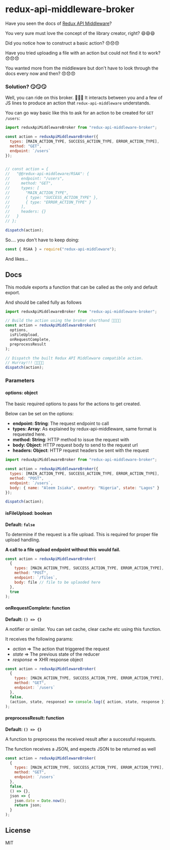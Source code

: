 # redux-api-middleware-broker

Have you seen the docs of
[Redux API Middleware](https://www.npmjs.com/package/redux-api-middleware)?

You very sure must love the concept of the library creator, right? 😄😄😄

Did you notice how to construct a basic action? 😞😞😞

Have you tried uploading a file with an action but could not find it to work? 😞😞😞

You wanted more from the middleware but don't have to look through the docs
every now and then? 😞😞😞

### Solution? 😏😏😏

Well, you can ride on this broker. 🚀🚀🚀
It interacts between you and a few of JS lines to produce an action that `redux-api-middleware` understands.

You can go way basic like this to ask for an action to be created for
`GET /users`:

```js
import reduxApiMiddlewareBroker from "redux-api-middleware-broker";

const action = reduxApiMiddlewareBroker({
  types: [MAIN_ACTION_TYPE, SUCCESS_ACTION_TYPE, ERROR_ACTION_TYPE],
  method: "GET",
  endpoint: `/users`
});


// const action = {
//   "@@redux-api-middleware/RSAA": {
//     endpoint: "/users",
//     method: "GET",
//     types: [
//       "MAIN_ACTION_TYPE",
//       { type: "SUCCESS_ACTION_TYPE" },
//       { type: "ERROR_ACTION_TYPE" }
//     ],
//     headers: {}
//   }
// };

dispatch(action);
```

So.... you don't have to keep doing: 

```js
const { RSAA } = require("redux-api-middleware");
```

And likes...

## Docs

This module exports a function that can be called as the only and default
export.

And should be called fully as follows

```js
import reduxApiMiddlewareBroker from "redux-api-middleware-broker";

// Build the action using the broker shorthand 💪💪💪💪
const action = reduxApiMiddlewareBroker(
  options,
  isFileUpload,
  onRequestComplete,
  preprocessResult
);

// Dispatch the built Redux API Middleware compatible action.
// Hurray!!! 💃💃💃💃
dispatch(action);
```

### Parameters

#### options: object

The basic required options to pass for the actions to get created.

Below can be set on the options:

- **endpoint: String**: The request endpoint to call
- **types: Array**: As explained by redux-api-middleware, same format is
  requested here.
- **method: String**: HTTP method to issue the request with
- **body: Object**: HTTP request body to send to the request url
- **headers: Object**: HTTP request headers be sent with the request

```js
import reduxApiMiddlewareBroker from "redux-api-middleware-broker";

const action = reduxApiMiddlewareBroker({
  types: [MAIN_ACTION_TYPE, SUCCESS_ACTION_TYPE, ERROR_ACTION_TYPE],
  method: "POST",
  endpoint: `/users`,
  body: { name: "Aleem Isiaka", country: "Nigeria", state: "Lagos" }
});

dispatch(action);
```

#### isFileUpload: boolean

**Default: `false`**

To determine if the request is a file upload. This is required for proper file
upload handling.

**A call to a file upload endpoint without this would fail.**

```js
const action = reduxApiMiddlewareBroker(
  {
    types: [MAIN_ACTION_TYPE, SUCCESS_ACTION_TYPE, ERROR_ACTION_TYPE],
    method: "POST",
    endpoint: `/files`,
    body: file // file to be uplaoded here
  },
  true
);
```

#### onRequestComplete: function

**Default: `() => {}`**

A notifier or similar. You can set cache, clear cache etc using this function.

It receives the following params:

- _action_ => The action that triggered the request
- _state_ => The previous state of the reducer
- _response_ => XHR response object

```js
const action = reduxApiMiddlewareBroker(
  {
    types: [MAIN_ACTION_TYPE, SUCCESS_ACTION_TYPE, ERROR_ACTION_TYPE],
    method: "GET",
    endpoint: `/users`
  },
  false,
  (action, state, response) => console.log({ action, state, response })
);
```

#### preprocessResult: function

**Default: `() => {}`**

A function to preprocess the received result after a successful requests.

The function receives a JSON, and expects JSON to be returned as well

```js
const action = reduxApiMiddlewareBroker(
  {
    types: [MAIN_ACTION_TYPE, SUCCESS_ACTION_TYPE, ERROR_ACTION_TYPE],
    method: "GET",
    endpoint: `/users`
  },
  false,
  () => {},
  json => {
    json.date = Date.now();
    return json;
  }
);
```

## License

MIT

